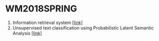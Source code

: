 # WM2018SPRING
1. Information retrieval system [[link]](https://github.com/kevinhkliu/WM2018SPRING/tree/master/Programming%20Assignent%201)
2. Unsupervised text classification using Probabilistic Latent Semantic Analysis [[link]](https://github.com/kevinhkliu/WM2018SPRING/tree/master/Programming%20Assignent%202)
